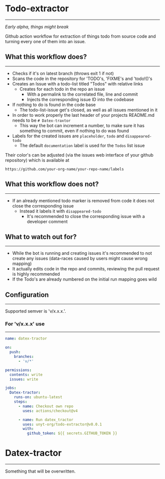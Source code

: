 # Todo-extractor
---
*Early alpha, things might break*

Github action workflow for extraction of things todo from source code and turning every one of them into an issue.

## What this workflow does?
---
- Checks if it's on latest branch (throws exit 1 if not)
- Scans the code in the repository for 'TODO's, 'FIXME's and 'todo!()'s
- Creates an Issue with a todo-list titled "Todos" with relative links
  - Creates for each todo in the repo an issue
    - With a permalink to the correlated file, line and commit
    - Injects the corresponding issue ID into the codebase
- If nothing to do is found in the code base
  - The todo-list-issue get's closed, as well as all issues mentioned in it
- In order to work properly the last header of your projects README.md needs to be `# Datex-traxtor`
  - This way the bot can increment a number, to make sure it has something to commit, even if nothing to do was found
- Labels for the created issues are `placeholder`, `todo` and `disappeared-todo`
  - The default `documentation` label is used for the `Todos` list issue

Their color's can be adjusted (via the issues web interface of your github repository) which is available at
```
https://github.com/your-org-name/your-repo-name/labels
```

## What this workflow does not?
---
- If an already mentioned todo marker is removed from code it does not close the corresponding issue
  - Instead it labels it with `disappeared-todo`
      - It's recommended to close the corresponding issue with a developer comment

## What to watch out for?
---
- While the bot is running and creating issues it's recommended to not create any issues (data-races caused by users might cause wrong mapping)
- It actually edits code in the repo and commits, reviewing the pull request is highly recommended
- If the Todo's are already numbered on the initial run mapping goes wild

## Configuration
---
Supported semver is 'v/x.x.x.'.

### For 'v/x.x.x' use
---
```yml
name: datex-tractor

on:
  push:
    branches:
      - 'v/*'

permissions:
  contents: write
  issues: write

jobs:
  Datex-tractor:
    runs-on: ubuntu-latest
    steps:
      - name: Checkout own repo
        uses: actions/checkout@v4

      - name: Run datex_tractor
        uses: unyt-org/todo-extractor@v0.0.1
        with:
          github_token: ${{ secrets.GITHUB_TOKEN }}
```

# Datex-tractor
---
Something that will be overwritten.
